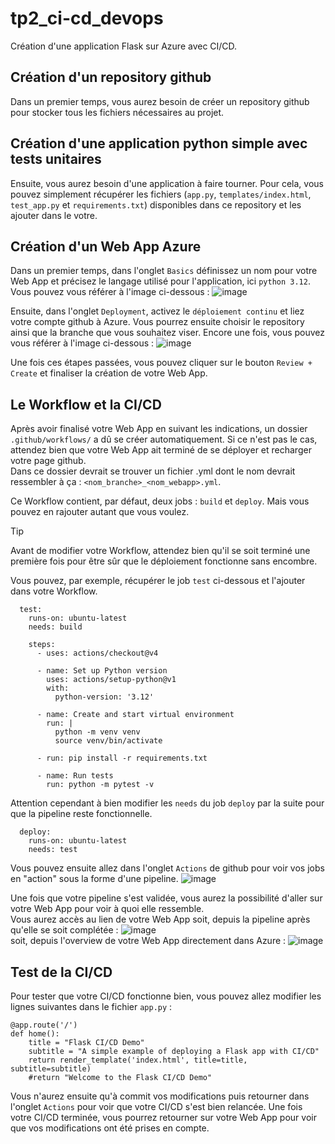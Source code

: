 # tp2_ci-cd_devops

Création d'une application Flask sur Azure avec CI/CD.

## Création d'un repository github

Dans un premier temps, vous aurez besoin de créer un repository github pour stocker tous les fichiers nécessaires au projet.

## Création d'une application python simple avec tests unitaires

Ensuite, vous aurez besoin d'une application à faire tourner. Pour cela, vous pouvez simplement récupérer les fichiers (`app.py`, `templates/index.html`, `test_app.py` et `requirements.txt`) disponibles dans ce repository et les ajouter dans le votre.

## Création d'un Web App Azure

Dans un premier temps, dans l'onglet `Basics` définissez un nom pour votre Web App et précisez le langage utilisé pour l'application, ici `python 3.12`.
Vous pouvez vous référer à l'image ci-dessous :
![image](https://github.com/Viveledelire/tp2_ci-cd_devops/assets/97473758/83e53c30-fe1b-414f-9ede-6f978b9c8418)

Ensuite, dans l'onglet `Deployment`, activez le `déploiement continu` et liez votre compte github à Azure. Vous pourrez ensuite choisir le repository ainsi que la branche que vous souhaitez viser.
Encore une fois, vous pouvez vous référer à l'image ci-dessous :
![image](https://github.com/Viveledelire/tp2_ci-cd_devops/assets/97473758/2d146171-31a6-40f2-a909-8d3e59fe09d5)

Une fois ces étapes passées, vous pouvez cliquer sur le bouton `Review + Create` et finaliser la création de votre Web App.

## Le Workflow et la CI/CD

Après avoir finalisé votre Web App en suivant les indications, un dossier `.github/workflows/` a dû se créer automatiquement. Si ce n'est pas le cas, attendez bien que votre Web App ait terminé de se déployer et recharger votre page github. <br />
Dans ce dossier devrait se trouver un fichier .yml dont le nom devrait ressembler à ça : `<nom_branche>_<nom_webapp>.yml`.

Ce Workflow contient, par défaut, deux jobs : `build` et `deploy`. Mais vous pouvez en rajouter autant que vous voulez. 

> [!TIP]
> Avant de modifier votre Workflow, attendez bien qu'il se soit terminé une première fois pour être sûr que le déploiement fonctionne sans encombre.

Vous pouvez, par exemple, récupérer le job `test` ci-dessous et l'ajouter dans votre Workflow.
```
  test:
    runs-on: ubuntu-latest
    needs: build

    steps:
      - uses: actions/checkout@v4

      - name: Set up Python version
        uses: actions/setup-python@v1
        with:
          python-version: '3.12'

      - name: Create and start virtual environment
        run: |
          python -m venv venv
          source venv/bin/activate
          
      - run: pip install -r requirements.txt 
      
      - name: Run tests
        run: python -m pytest -v
```
Attention cependant à bien modifier les `needs` du job `deploy` par la suite pour que la pipeline reste fonctionnelle.
```
  deploy:
    runs-on: ubuntu-latest
    needs: test
```
Vous pouvez ensuite allez dans l'onglet `Actions` de github pour voir vos jobs en "action" sous la forme d'une pipeline.
![image](https://github.com/Viveledelire/tp2_ci-cd_devops/assets/97473758/41177943-5b80-40e4-93e7-f7138965efb9)

Une fois que votre pipeline s'est validée, vous aurez la possibilité d'aller sur votre Web App pour voir à quoi elle ressemble. <br />
Vous aurez accès au lien de votre Web App soit, depuis la pipeline après qu'elle se soit complétée : 
![image](https://github.com/Viveledelire/tp2_ci-cd_devops/assets/97473758/4ec87540-30c4-41ad-b262-09fb07bc9e8b) <br />
soit, depuis l'overview de votre Web App directement dans Azure : 
![image](https://github.com/Viveledelire/tp2_ci-cd_devops/assets/97473758/1132d106-234f-4ce6-aa76-9c6c72338f59)

## Test de la CI/CD

Pour tester que votre CI/CD fonctionne bien, vous pouvez allez modifier les lignes suivantes dans le fichier `app.py` :
```
@app.route('/')
def home():
    title = "Flask CI/CD Demo"
    subtitle = "A simple example of deploying a Flask app with CI/CD"
    return render_template('index.html', title=title, subtitle=subtitle)
    #return "Welcome to the Flask CI/CD Demo"
```

Vous n'aurez ensuite qu'à commit vos modifications puis retourner dans l'onglet `Actions` pour voir que votre CI/CD s'est bien relancée.
Une fois votre CI/CD terminée, vous pourrez retourner sur votre Web App pour voir que vos modifications ont été prises en compte.
